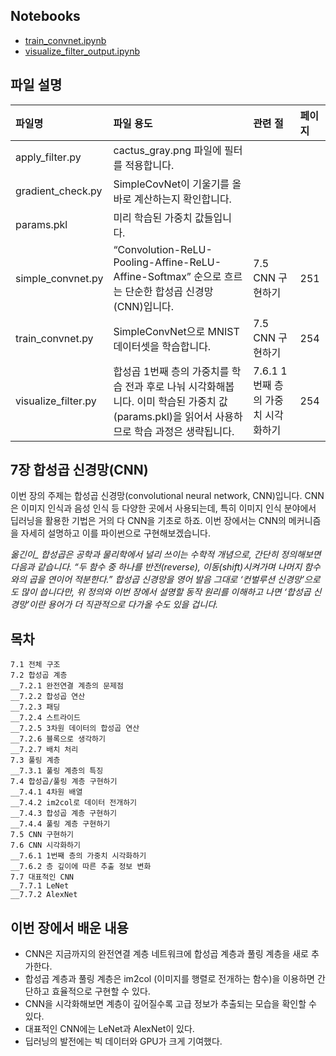 ## Notebooks
* [train_convnet.ipynb](train_convnet.ipynb)
* [visualize_filter_output.ipynb](visualize_filter_output.ipynb)

## 파일 설명
| 파일명 | 파일 용도 | 관련 절 | 페이지 |
|:--   |:--      |:--    |:--      |
| apply_filter.py | cactus_gray.png 파일에 필터를 적용합니다. |  |  |
| gradient_check.py | SimpleCovNet이 기울기를 올바로 계산하는지 확인합니다. |  |  |
| params.pkl | 미리 학습된 가중치 값들입니다. |  |  |
| simple_convnet.py | “Convolution-ReLU-Pooling-Affine-ReLU-Affine-Softmax” 순으로 흐르는 단순한 합성곱 신경망(CNN)입니다. | 7.5 CNN 구현하기 | 251 |
| train_convnet.py | SimpleConvNet으로 MNIST 데이터셋을 학습합니다. | 7.5 CNN 구현하기 | 254 |
| visualize_filter.py | 합성곱 1번째 층의 가중치를 학습 전과 후로 나눠 시각화해봅니다. 이미 학습된 가중치 값(params.pkl)을 읽어서 사용하므로 학습 과정은 생략됩니다. | 7.6.1 1번째 층의 가중치 시각화하기 | 254 |

## 7장 합성곱 신경망(CNN)
이번 장의 주제는 합성곱 신경망(convolutional neural network, CNN)입니다. CNN은 이미지 인식과 음성 인식 등 다양한 곳에서 사용되는데, 특히 이미지 인식 분야에서 딥러닝을 활용한 기법은 거의 다 CNN을 기초로 하죠. 이번 장에서는 CNN의 메커니즘을 자세히 설명하고 이를 파이썬으로 구현해보겠습니다.

*옮긴이_ 합성곱은 공학과 물리학에서 널리 쓰이는 수학적 개념으로, 간단히 정의해보면 다음과 같습니다.
“두 함수 중 하나를 반전(reverse), 이동(shift)시켜가며 나머지 함수와의 곱을 연이어 적분한다.”
합성곱 신경망을 영어 발음 그대로 ‘컨벌루션 신경망’으로도 많이 씁니다만, 위 정의와 이번 장에서 설명할 동작 원리를 이해하고 나면 ‘합성곱 신경망’이란 용어가 더 직관적으로 다가올 수도 있을 겁니다.*

## 목차
```
7.1 전체 구조 
7.2 합성곱 계층 
__7.2.1 완전연결 계층의 문제점 
__7.2.2 합성곱 연산 
__7.2.3 패딩 
__7.2.4 스트라이드 
__7.2.5 3차원 데이터의 합성곱 연산 
__7.2.6 블록으로 생각하기 
__7.2.7 배치 처리 
7.3 풀링 계층 
__7.3.1 풀링 계층의 특징 
7.4 합성곱/풀링 계층 구현하기 
__7.4.1 4차원 배열 
__7.4.2 im2col로 데이터 전개하기 
__7.4.3 합성곱 계층 구현하기 
__7.4.4 풀링 계층 구현하기 
7.5 CNN 구현하기 
7.6 CNN 시각화하기 
__7.6.1 1번째 층의 가중치 시각화하기 
__7.6.2 층 깊이에 따른 추출 정보 변화 
7.7 대표적인 CNN 
__7.7.1 LeNet 
__7.7.2 AlexNet 
```

## 이번 장에서 배운 내용
* CNN은 지금까지의 완전연결 계층 네트워크에 합성곱 계층과 풀링 계층을 새로 추가한다.
* 합성곱 계층과 풀링 계층은 im2col (이미지를 행렬로 전개하는 함수)을 이용하면 간단하고 효율적으로 구현할 수 있다.
* CNN을 시각화해보면 계층이 깊어질수록 고급 정보가 추출되는 모습을 확인할 수 있다.
* 대표적인 CNN에는 LeNet과 AlexNet이 있다.
* 딥러닝의 발전에는 빅 데이터와 GPU가 크게 기여했다.
